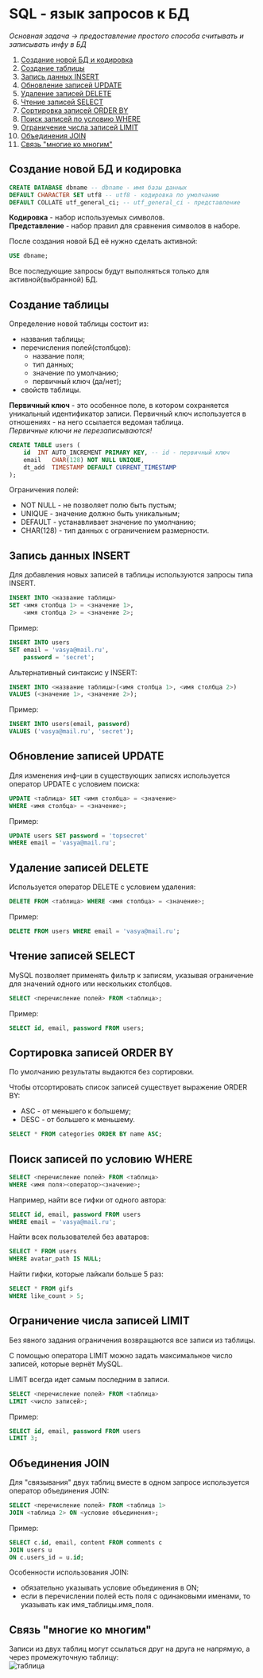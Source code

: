 # SQL - язык запросов к БД
_Основная задача -> предоставление простого способа считывать и записывать инфу в БД_

1. [Создание новой БД и кодировка](#1)
2. [Создание таблицы](#2)
3. [Запись данных INSERT](#3)
4. [Обновление записей UPDATE](#4)
5. [Удаление записей DELETE](#5)
6. [Чтение записей SELECT](#6)
7. [Сортировка записей ORDER BY](#7)
8. [Поиск записей по условию WHERE](#8)
9. [Ограничение числа записей LIMIT](#9)
10. [Объединения JOIN](#10)
11. [Связь "многие ко многим"](#11)

<a name="1"><h2>Создание новой БД и кодировка</h2></a>

```sql
CREATE DATABASE dbname -- dbname - имя базы данных
DEFAULT CHARACTER SET utf8 -- utf8 - кодировка по умолчанию
DEFAULT COLLATE utf_general_ci; -- utf_general_ci - представление
```
**Кодировка** - набор используемых символов.  
**Представление** - набор правил для сравнения символов в наборе.  

После создания новой БД её нужно сделать активной:

```sql
USE dbname;
```

Все последующие запросы будут выполняться только для активной(выбранной) БД.

<a name="2"><h2>Создание таблицы</h2></a>

Определение новой таблицы состоит из:

- названия таблицы;
- перечисления полей(столбцов):
	- название поля;
	- тип данных;
	- значение по умолчанию;
	- первичный ключ (да/нет);
- свойств таблицы.

**Первичный ключ** - это особенное поле, в котором сохраняется уникальный идентификатор записи. Первичный ключ используется в отношениях - на него ссылается ведомая таблица.  
_Первичные ключи не перезаписываются!_

```sql
CREATE TABLE users (
	id	INT AUTO_INCREMENT PRIMARY KEY, -- id - первичный ключ
	email	CHAR(128) NOT NULL UNIQUE,
	dt_add	TIMESTAMP DEFAULT CURRENT_TIMESTAMP
);
```
Ограничения полей:
- NOT NULL - не позволяет полю быть пустым;
- UNIQUE - значение должно быть уникальным;
- DEFAULT - устанавливает значение по умолчанию;
- CHAR(128) - тип данных с ограничением размерности.

<a name="3"><h2>Запись данных INSERT</h2></a>

Для добавления новых записей в таблицы используются запросы типа INSERT.

```sql
INSERT INTO <название таблицы>
SET <имя столбца 1> = <значение 1>,
	<имя столбца 2> = <значение 2>;
```
Пример:
```sql
INSERT INTO users
SET email = 'vasya@mail.ru',
	password = 'secret';
```

Альтернативный синтаксис у INSERT:
	
```sql
INSERT INTO <название таблицы>(<имя столбца 1>, <имя столбца 2>)
VALUES (<значение 1>, <значение 2>);
```	
Пример:
```sql
INSERT INTO users(email, password)
VALUES ('vasya@mail.ru', 'secret');
```

<a name="4"><h2>Обновление записей UPDATE</h2></a>

Для изменения инф-ции в существующих записях используется оператор UPDATE с условием поиска:

```sql
UPDATE <таблица> SET <имя столбца> = <значение>
WHERE <имя столбца> = <значение>;
```

Пример:
```sql
UPDATE users SET password = 'topsecret'
WHERE email = 'vasya@mail.ru';
```

<a name="5"><h2>Удаление записей DELETE</h2></a>

Используется оператор DELETE с условием удаления:

```sql
DELETE FROM <таблица> WHERE <имя столбца> = <значение>;
```
Пример:
```sql
DELETE FROM users WHERE email = 'vasya@mail.ru';
```

<a name="6"><h2>Чтение записей SELECT</h2></a>

MySQL позволяет применять фильтр к записям, указывая ограничение для значений одного или нескольких столбцов.
```sql
SELECT <перечисление полей> FROM <таблица>;
```
Пример:
```sql
SELECT id, email, password FROM users;
```

<a name="7"><h2>Сортировка записей ORDER BY</h2></a>

По умолчанию результаты выдаются без сортировки.  

Чтобы отсортировать список записей существует выражение ORDER BY:

- ASC - от меньшего к большему;
- DESC - от большего к меньшему.

```sql
SELECT * FROM categories ORDER BY name ASC;
```

<a name="8"><h2>Поиск записей по условию WHERE</h2></a>

```sql
SELECT <перечисление полей> FROM <таблица>
WHERE <имя поля><оператор><значение>;
```
Например, найти все гифки от одного автора:
```sql
SELECT id, email, password FROM users
WHERE email = 'vasya@mail.ru';
```

Найти всех пользователей без аватаров:
```sql
SELECT * FROM users
WHERE avatar_path IS NULL;
```

Найти гифки, которые лайкали больше 5 раз:
```sql
SELECT * FROM gifs
WHERE like_count > 5;
```

<a name="9"><h2>Ограничение числа записей LIMIT</h2></a>

Без явного задания ограничения возвращаются все записи из таблицы.

С помощью оператора LIMIT можно задать максимальное число записей, которые вернёт MySQL.  

LIMIT всегда идет самым последним в записи.

```sql
SELECT <перечисление полей> FROM <таблица>
LIMIT <число записей>;
```
Пример:
```sql
SELECT id, email, password FROM users
LIMIT 3;
```

<a name="10"><h2>Объединения JOIN</h2></a>

Для "связывания" двух таблиц вместе в одном запросе используется оператор объединения JOIN:

```sql
SELECT <перечисление полей> FROM <таблица 1>
JOIN <таблица 2> ON <условие объединения>;
```
Пример:
```sql
SELECT c.id, email, content FROM comments c
JOIN users u
ON c.users_id = u.id;
```

Особенности использования JOIN:
- обязательно указывать условие объединения в ON;
- если в перечислении полей есть поля с одинаковыми именами, то указывать как имя_таблицы.имя_поля.

<a name="11"><h2>Связь "многие ко многим"</h2></a>

 Записи из двух таблиц могут ссылаться друг на друга не напрямую, а через промежуточную таблицу:  
 ![таблица](../master/img/img-1.png)